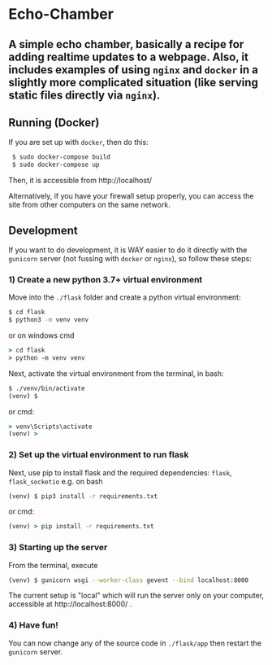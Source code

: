 # Echo-Chamber
A simple echo chamber, basically a recipe for adding realtime updates to a webpage.
Also, it includes examples of using `nginx` and `docker` in a slightly more
complicated situation (like serving static files directly via `nginx`).
----
## Running (Docker)
If you are set up with `docker`, then do this:
```bash
 $ sudo docker-compose build
 $ sudo docker-compose up
```
Then, it is accessible from http://localhost/

Alternatively, if you have your firewall setup properly, you can access the site
from other computers on the same network.

## Development
If you want to do development, it is WAY easier to do it directly with the
`gunicorn` server (not fussing with `docker` or `nginx`), so follow these steps:
### 1) Create a new python 3.7+ virtual environment
Move into the `./flask` folder and create a python virtual environment:
```bash
$ cd flask
$ python3 -m venv venv
```
or on windows cmd
```cmd
> cd flask
> python -m venv venv
```
Next, activate the virtual environment from the terminal, in bash:
```bash
$ ./venv/bin/activate
(venv) $
```
or cmd:
```cmd
> venv\Scripts\activate
(venv) >
```
### 2) Set up the virtual environment to run flask
Next, use pip to install flask and the required dependencies: `flask`, `flask_socketio`
e.g. on bash
```bash
(venv) $ pip3 install -r requirements.txt
```
or cmd:
```cmd
(venv) > pip install -r requirements.txt
```
### 3) Starting up the server
From the terminal, execute
```bash
(venv) $ gunicorn wsgi --worker-class gevent --bind localhost:8000
```
The current setup is "local" which will run the server only on your computer, accessible at http://localhost:8000/ .

### 4) Have fun!
You can now change any of the source code in `./flask/app` then restart the
`gunicorn` server.
